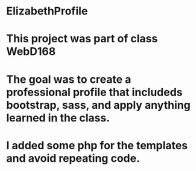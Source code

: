 # ElizabethProfile
# This project was part of class WebD168
# The goal was to create a professional profile that includeds bootstrap, sass, and apply anything learned in the class.
# I added some php for the templates and avoid repeating code.
